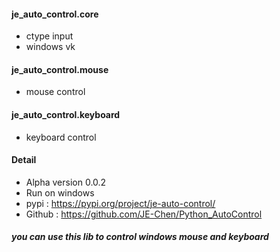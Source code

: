 #### je_auto_control.core

* ctype input
* windows vk

#### je_auto_control.mouse

* mouse control

#### je_auto_control.keyboard

*  keyboard control

#### Detail

* Alpha version 0.0.2
* Run on windows
* pypi : https://pypi.org/project/je-auto-control/
* Github : https://github.com/JE-Chen/Python_AutoControl

##### you can use this lib to control windows mouse and keyboard
